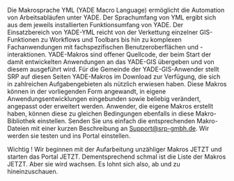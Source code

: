 Die Makrosprache YML (YADE Macro Language) ermöglicht die Automation von Arbeitsabläufen unter YADE. Der Sprachumfang von YML ergibt sich aus dem jeweils installierten Funktionsumfang von YADE.
Der Einsatzbereich von YADE-YML reicht von der Verkettung einzelner GIS-Funktionen zu Workflows und Toolbars bis hin zu komplexen Fachanwendungen mit fachspezifischen Benutzeroberflächen und -interaktionen.
YADE-Makros sind offener Quellcode, der beim Start der damit entwickelten Anwendungen an das YADE-GIS übergeben und von diesem ausgeführt wird.
Für die Gemeinde der YADE-GIS-Anwender stellt SRP auf diesen Seiten YADE-Makros im Download zur Verfügung, die sich in zahlreichen Aufgabengebieten als nützlich erwiesen haben.
Diese Makros können in der vorliegenden Form angewandt, in eigene Anwendungsentwicklungen eingebunden sowie beliebig verändert, angepasst oder erweitert werden. 
Anwender, die eigene Makros erstellt haben, können diese zu gleichen Bedingungen ebenfalls in diese Makro-Bibliothek einstellen.
Senden Sie uns einfach die entsprechenden Makro-Dateien mit einer kurzen Beschreibung an Support@srp-gmbh.de. Wir werden sie testen und ins Portal einstellen.

Wichtig !
Wir beginnen mit der Aufarbeitung unzähliger Makros JETZT und starten das Portal JETZT. Dementsprechend schmal ist die Liste der Makros JETZT. Aber sie wird wachsen. Es lohnt sich also, ab und zu hineinzuschauen.
